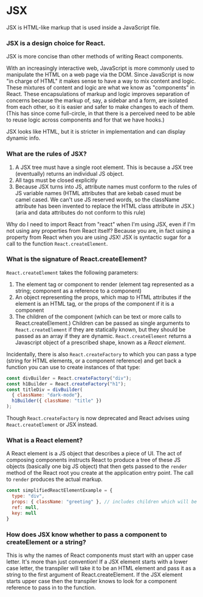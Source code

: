# JSX

JSX is HTML-like markup that is used inside a JavaScript file.

### JSX is a design choice for React.
JSX is more concise than other methods of writing React components.

With an increasingly interactive web, JavaScript is more commonly used to manipulate the HTML on a web page via the DOM. Since JavaScript is now "in charge of HTML" it makes sense to have a way to mix content and logic. These mixtures of content and logic are what we know as "components" in React. These encapsulations of markup and logic improves separation of concerns because the markup of, say, a sidebar and a form, are isolated from each other, so it is easier and safer to make changes to each of them.
(This has since come full-circle, in that there is a perceived need to be able to reuse logic across components and for that we have hooks.)

JSX looks like HTML, but it is stricter in implementation and can display dynamic info.

### What are the rules of JSX?
1. A JSX tree must have a single root element. This is because a JSX tree (eventually) returns an individual JS object.
2. All tags must be closed explicitly
3. Because JSX turns into JS, attribute names must conform to the rules of JS variable names (HTML attributes that are kebab cased must be camel cased. We can't use JS reserved words, so the className attribute has been invented to replace the HTML class attribute in JSX.) (aria and data attributes do not conform to this rule)

Why do I need to import React from "react" when I'm using JSX, even if I'm not using any properties from React itself?
Because you are, in fact using a property from React when you are using JSX! JSX is syntactic sugar for a call to the function `React.createElement`.

### What is the signature of React.createElement?
`React.createElement` takes the following parameters:
1. The element tag or component to render (element tag represented as a string; component as a reference to a component)
2. An object representing the props, which map to HTML attributes if the element is an HTML tag, or the props of the component if it is a component
3. The children of the component (which can be text or more calls to React.createElement.) Children can be passed as single arguments to `React.createElement` if they are statically known, but they should be passed as an array if they are dynamic.
`React.createElement` returns a Javascript object of a prescribed shape, known as a _React element_.

Incidentally, there is also `React.createFactory` to which you can pass a type (string for HTML elements, or a component reference) and get back a function you can use to create instances of that type:
```javascript
const divBuilder = React.createFactory("div");
const h1Builder = React.createFactory("h1");
const titleDiv = divBuilder(
  { className: "dark-mode"},
  h1Builder({ className: "title" })
);
```
Though `React.createFactory` is now deprecated and React advises using `React.createElement` or JSX instead.

### What is a React element?
A React element is a JS object that describes a piece of UI. The act of composing components instructs React to produce a tree of these JS objects (basically one big JS object) that then gets passed to the `render` method of the React root you create at the application entry point. The call to `render` produces the actual markup.
```javascript
const simplifiedReactElementExample = {
  type: "div",
  props: { className: "greeting" }, // includes children which will be an array of other element objects or text
  ref: null,
  key: null
}
```

### How does JSX know whether to pass a component to createElement or a string?
This is why the names of React components must start with an upper case letter. It's more than just convention! If a JSX element starts with a lower case letter, the transpiler will take it to be an HTML element and pass it as a string to the first argument of React.createElement. If the JSX element starts upper case then the transpiler knows to look for a component reference to pass in to the function.